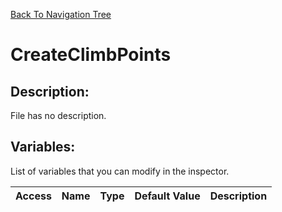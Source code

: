 [Back To Navigation Tree](https://wesleywh.github.io/GameDevRepo/docs/navigation.html)
# CreateClimbPoints

## Description:
File has no description.

## Variables:
List of variables that you can modify in the inspector.

|Access|Name|Type|Default Value|Description|
|---|---|---|---|---|
